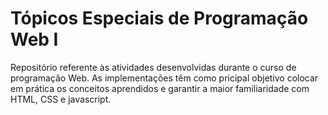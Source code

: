 # Tópicos Especiais de Programação Web I

Repositório referente às atividades desenvolvidas durante o curso de programação Web. As implementações têm como pricipal objetivo colocar em prática os conceitos aprendidos e garantir a maior familiaridade com HTML, CSS e javascript.